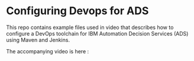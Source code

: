 # Configuring Devops for ADS
This repo contains example files used in video that describes how to configure a DevOps toolchain for 
IBM Automation Decision Services (ADS) using Maven and Jenkins.

The accompanying video is here : 
